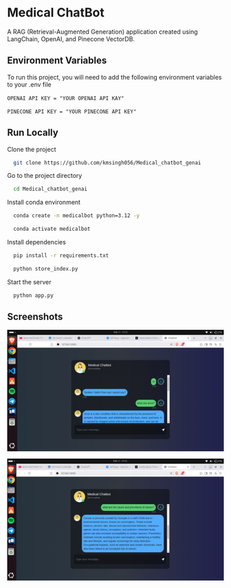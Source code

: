 # Medical ChatBot

A RAG (Retrieval-Augmented Generation) application created using LangChain, OpenAI, and Pinecone VectorDB.

## Environment Variables

To run this project, you will need to add the following environment variables to your .env file

`OPENAI API KEY = "YOUR OPENAI API KAY"`

`PINECONE API KEY = "YOUR PINECONE API KEY"`


## Run Locally

Clone the project

```bash
  git clone https://github.com/kmsingh056/Medical_chatbot_genai
```

Go to the project directory

```bash
  cd Medical_chatbot_genai
```
Install conda environment

```bash
  conda create -n medicalbot python=3.12 -y
```
```bash
  conda activate medicalbot
```
Install dependencies

```bash
  pip install -r requirements.txt
```
```bash
  python store_index.py
```

Start the server

```bash
  python app.py
```


## Screenshots

![App Screenshot](https://github.com/kmsingh056/Medical_chatbot_genai/blob/main/static/Screenshot%20from%202025-02-11%2017-15-58.png?raw=true)

![App Screenshot](https://github.com/kmsingh056/Medical_chatbot_genai/blob/main/static/Screenshot%20from%202025-02-11%2017-15-44.png?raw=true)

